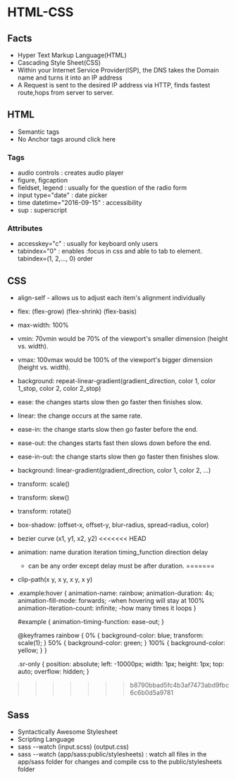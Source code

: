 # HTML-CSS

## Facts
- Hyper Text Markup Language(HTML)
- Cascading Style Sheet(CSS)
- Within your Internet Service Provider(ISP), the DNS takes the Domain name and turns it into an IP address
- A Request is sent to the desired IP address via HTTP, finds fastest route,hops from server to server.

## HTML
- Semantic tags
- No Anchor tags around click here

### Tags
- audio controls : creates audio player
- figure, figcaption 
- fieldset, legend : usually for the question of the radio form
- input type="date" : date picker
- time datetime="2016-09-15" : accessibility
- sup : superscript

### Attributes
- accesskey="c" : usually for keyboard only users
- tabindex="0" : enables :focus in css and able to tab to element. tabindex=(1, 2,..., 0) order

## CSS
- align-self - allows us to adjust each item's alignment individually
- flex: (flex-grow) (flex-shrink) (flex-basis)
- max-width: 100%
- vmin: 70vmin would be 70% of the viewport's smaller dimension (height vs. width).
- vmax: 100vmax would be 100% of the viewport's bigger dimension (height vs. width).
- background: repeat-linear-gradient(gradient_direction, color 1, color 1_stop, color 2, color 2_stop)
- ease: the changes starts slow then go faster then finishes slow.
- linear: the change occurs at the same rate.
- ease-in: the change starts slow then go faster before the end.
- ease-out: the changes starts fast then slows down before the end.
- ease-in-out: the change starts slow then go faster then finishes slow.
- background: linear-gradient(gradient_direction, color 1, color 2, ...)
- transform: scale()
- transform: skew()
- transform: rotate()
- box-shadow: (offset-x, offset-y, blur-radius, spread-radius, color)
- bezier curve (x1, y1, x2, y2)
<<<<<<< HEAD
- animation: name duration iteration timing_function direction delay
  - can be any order except delay must be after duration.
=======
- clip-path(x y, x y, x y, x y)
- .example:hover {
    animation-name: rainbow;
    animation-duration: 4s;
    animation-fill-mode: forwards; -when hovering will stay at 100%
    animation-iteration-count: infinite; -how many times it loops
  }
  
  #example {
    animation-timing-function: ease-out;
  }

  @keyframes rainbow {
    0% {
      background-color: blue;
      transform: scale(1);
    }
    50% {
      background-color: green;
    }
    100% {
      background-color: yellow;
    }
  }

  .sr-only {
    position: absolute;
    left: -10000px;
    width: 1px;
    height: 1px;
    top: auto;
    overflow: hidden;
  }
>>>>>>> b8790bbad5fc4b3af7473abd9fbc6c6b0d5a9781

## Sass
- Syntactically Awesome Stylesheet
- Scripting Language
- sass --watch (input.scss) (output.css)
- sass --watch (app/sass:public/stylesheets) : watch all files in the app/sass folder for changes and compile css to the public/stylesheets folder